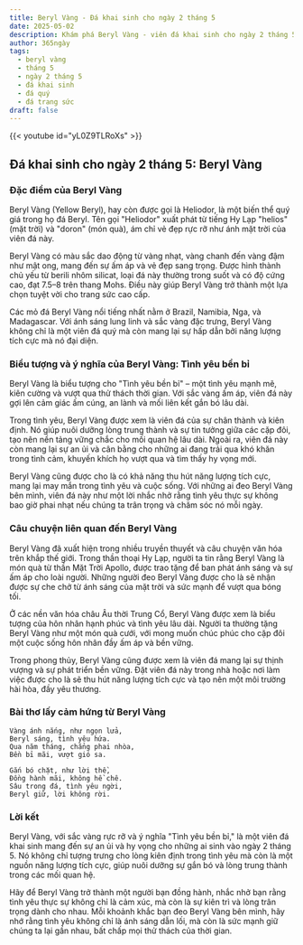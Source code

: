```yaml
---
title: Beryl Vàng - Đá khai sinh cho ngày 2 tháng 5
date: 2025-05-02
description: Khám phá Beryl Vàng - viên đá khai sinh cho ngày 2 tháng 5, biểu tượng của Tình yêu bền bỉ. Cùng tìm hiểu ý nghĩa sâu sắc của viên đá độc đáo này.
author: 365ngày
tags:
  - beryl vàng
  - tháng 5
  - ngày 2 tháng 5
  - đá khai sinh
  - đá quý
  - đá trang sức
draft: false
---
```


{{< youtube id="yL0Z9TLRoXs" >}}

## Đá khai sinh cho ngày 2 tháng 5: Beryl Vàng

### Đặc điểm của Beryl Vàng

Beryl Vàng (Yellow Beryl), hay còn được gọi là Heliodor, là một biến thể quý giá trong họ đá Beryl. Tên gọi "Heliodor" xuất phát từ tiếng Hy Lạp "helios" (mặt trời) và "doron" (món quà), ám chỉ vẻ đẹp rực rỡ như ánh mặt trời của viên đá này.

Beryl Vàng có màu sắc dao động từ vàng nhạt, vàng chanh đến vàng đậm như mật ong, mang đến sự ấm áp và vẻ đẹp sang trọng. Được hình thành chủ yếu từ berili nhôm silicat, loại đá này thường trong suốt và có độ cứng cao, đạt 7.5–8 trên thang Mohs. Điều này giúp Beryl Vàng trở thành một lựa chọn tuyệt vời cho trang sức cao cấp.

Các mỏ đá Beryl Vàng nổi tiếng nhất nằm ở Brazil, Namibia, Nga, và Madagascar. Với ánh sáng lung linh và sắc vàng đặc trưng, Beryl Vàng không chỉ là một viên đá quý mà còn mang lại sự hấp dẫn bởi năng lượng tích cực mà nó đại diện.

### Biểu tượng và ý nghĩa của Beryl Vàng: Tình yêu bền bỉ

Beryl Vàng là biểu tượng cho "Tình yêu bền bỉ" – một tình yêu mạnh mẽ, kiên cường và vượt qua thử thách thời gian. Với sắc vàng ấm áp, viên đá này gợi lên cảm giác ấm cúng, an lành và mối liên kết gắn bó lâu dài.

Trong tình yêu, Beryl Vàng được xem là viên đá của sự chân thành và kiên định. Nó giúp nuôi dưỡng lòng trung thành và sự tin tưởng giữa các cặp đôi, tạo nên nền tảng vững chắc cho mối quan hệ lâu dài. Ngoài ra, viên đá này còn mang lại sự an ủi và cân bằng cho những ai đang trải qua khó khăn trong tình cảm, khuyến khích họ vượt qua và tìm thấy hy vọng mới.

Beryl Vàng cũng được cho là có khả năng thu hút năng lượng tích cực, mang lại may mắn trong tình yêu và cuộc sống. Với những ai đeo Beryl Vàng bên mình, viên đá này như một lời nhắc nhở rằng tình yêu thực sự không bao giờ phai nhạt nếu chúng ta trân trọng và chăm sóc nó mỗi ngày.

### Câu chuyện liên quan đến Beryl Vàng

Beryl Vàng đã xuất hiện trong nhiều truyền thuyết và câu chuyện văn hóa trên khắp thế giới. Trong thần thoại Hy Lạp, người ta tin rằng Beryl Vàng là món quà từ thần Mặt Trời Apollo, được trao tặng để ban phát ánh sáng và sự ấm áp cho loài người. Những người đeo Beryl Vàng được cho là sẽ nhận được sự che chở từ ánh sáng của mặt trời và sức mạnh để vượt qua bóng tối.

Ở các nền văn hóa châu Âu thời Trung Cổ, Beryl Vàng được xem là biểu tượng của hôn nhân hạnh phúc và tình yêu lâu dài. Người ta thường tặng Beryl Vàng như một món quà cưới, với mong muốn chúc phúc cho cặp đôi một cuộc sống hôn nhân đầy ấm áp và bền vững.

Trong phong thủy, Beryl Vàng cũng được xem là viên đá mang lại sự thịnh vượng và sự phát triển bền vững. Đặt viên đá này trong nhà hoặc nơi làm việc được cho là sẽ thu hút năng lượng tích cực và tạo nên một môi trường hài hòa, đầy yêu thương.

### Bài thơ lấy cảm hứng từ Beryl Vàng

```
Vàng ánh nắng, như ngọn lửa,  
Beryl sáng, tình yêu hứa.  
Qua năm tháng, chẳng phai nhòa,  
Bền bỉ mãi, vượt gió sa.  

Gắn bó chặt, như lời thề,  
Đồng hành mãi, không hề chê.  
Sâu trong đá, tình yêu ngời,  
Beryl giữ, lời không rời.  
```

### Lời kết

Beryl Vàng, với sắc vàng rực rỡ và ý nghĩa "Tình yêu bền bỉ," là một viên đá khai sinh mang đến sự an ủi và hy vọng cho những ai sinh vào ngày 2 tháng 5. Nó không chỉ tượng trưng cho lòng kiên định trong tình yêu mà còn là một nguồn năng lượng tích cực, giúp nuôi dưỡng sự gắn bó và lòng trung thành trong các mối quan hệ.

Hãy để Beryl Vàng trở thành một người bạn đồng hành, nhắc nhở bạn rằng tình yêu thực sự không chỉ là cảm xúc, mà còn là sự kiên trì và lòng trân trọng dành cho nhau. Mỗi khoảnh khắc bạn đeo Beryl Vàng bên mình, hãy nhớ rằng tình yêu không chỉ là ánh sáng dẫn lối, mà còn là sức mạnh giữ chúng ta lại gần nhau, bất chấp mọi thử thách của thời gian.